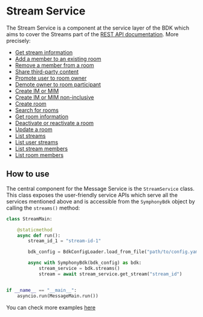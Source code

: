 # Stream Service

The Stream Service is a component at the service layer of the BDK which aims to cover the Streams part of the [REST API documentation](https://developers.symphony.com/restapi/reference#messages-v4).
More precisely:
* [Get stream information](https://developers.symphony.com/restapi/reference#stream-info-v2)
* [Add a member to an existing room](https://developers.symphony.com/restapi/reference#add-member)
* [Remove a member from a room](https://developers.symphony.com/restapi/reference#remove-member)
* [Share third-party content](https://developers.symphony.com/restapi/reference#share-v3)
* [Promote user to room owner](https://developers.symphony.com/restapi/reference#promote-owner)
* [Demote owner to room participant](https://developers.symphony.com/restapi/reference#demote-owner)
* [Create IM or MIM](https://developers.symphony.com/restapi/reference#create-im-or-mim)
* [Create IM or MIM non-inclusive](https://developers.symphony.com/restapi/reference#create-im-or-mim-admin)
* [Create room](https://developers.symphony.com/restapi/reference#create-room-v3)
* [Search for rooms](https://developers.symphony.com/restapi/reference#search-rooms-v3)
* [Get room information](https://developers.symphony.com/restapi/reference#room-info-v3)
* [Deactivate or reactivate a room](https://developers.symphony.com/restapi/reference#de-or-re-activate-room)
* [Update a room](https://developers.symphony.com/restapi/reference#update-room-v3)
* [List streams](https://developers.symphony.com/restapi/reference#list-streams-for-enterprise-v2)
* [List user streams](https://developers.symphony.com/restapi/reference#list-user-streams)
* [List stream members](https://developers.symphony.com/restapi/reference#stream-members)
* [List room members](https://developers.symphony.com/restapi/reference#room-members)


## How to use
The central component for the Message Service is the `StreamService` class.
This class exposes the user-friendly service APIs which serve all the services mentioned above 
and is accessible from the `SymphonyBdk` object by calling the `streams()` method:
```python
class StreamMain:

    @staticmethod
    async def run():
        stream_id_1 = "stream-id-1"

        bdk_config = BdkConfigLoader.load_from_file("path/to/config.yaml")

        async with SymphonyBdk(bdk_config) as bdk:
            stream_service = bdk.streams()
            stream = await stream_service.get_stream("stream_id")


if __name__ == "__main__":
    asyncio.run(MessageMain.run())
```

You can check more examples [here](../examples/core/service/stream_main.py)
